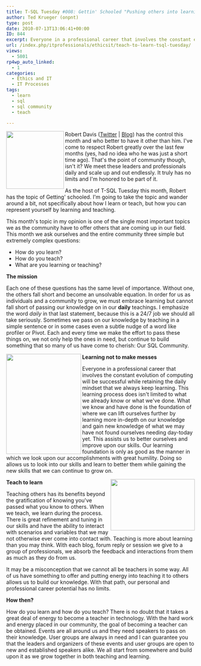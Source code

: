 ```yaml
---
title: T-SQL Tuesday #008: Gettin' Schooled "Pushing others into learning and teaching"
author: Ted Krueger (onpnt)
type: post
date: 2010-07-13T13:06:41+00:00
ID: 844
excerpt: Everyone in a professional career that involves the constant evolution of computing will be successful while retaining the daily mindset that we always keep learning.  This learning process does isn't limited to what we already know or what we've done.  What we know and have done is the foundation of where we can lift ourselves further by learning more in-depth on our knowledge and gain new knowledge of what we may have not found ourselves needing day-today yet.  This assists us to better ourselves and improve upon our skills.  Our learning foundation is only as good as the manner in which we look upon our accomplishments with great humility.  Doing so allows us to look into our skills and learn to better them while gaining the new skills that we can continue to grow on.
url: /index.php/itprofessionals/ethicsit/teach-to-learn-tsql-tuesday/
views:
  - 5801
rp4wp_auto_linked:
  - 1
categories:
  - Ethics and IT
  - IT Processes
tags:
  - learn
  - sql
  - sql community
  - teach

---
```

[<img src="/wp-content/uploads/blogs/DataMgmt/sqltuesday1.gif" alt="" title="T-SQL Tuesday" width="154" height="154" align="left" />][1] Robert Davis ([Twitter][2] | [Blog][3]) has the control this month and who better to have it other than him. I've come to respect Robert greatly over the last few months (yes, had no idea who he was just a short time ago). That's the point of community though, isn't it? We meet these leaders and professionals daily and scale up and out endlessly. It truly has no limits and I'm honored to be part of it. 

As the host of T-SQL Tuesday this month, Robert has the topic of Getting' schooled. I'm going to take the topic and wander around a bit, not specifically about how I learn or teach, but how you can represent yourself by learning and teaching. 

This month's topic in my opinion is one of the single most important topics we as the community have to offer others that are coming up in our field. This month we ask ourselves and the entire community three simple but extremely complex questions:

  * How do you learn?
  * How do you teach? 
  * What are you learning or teaching?

**The mission**

Each one of these questions has the same level of importance. Without one, the others fall short and become an unsolvable equation. In order for us as individuals and a community to grow, we must embrace learning but cannot fall short of passing our knowledge on in our **daily** teachings. I emphasize the word _daily_ in that last statement, because this is a 24/7 job we should all take seriously. Sometimes we pass on our knowledge by teaching in a simple sentence or in some cases even a subtle nudge of a word like profiler or Pivot. Each and every time we make the effort to pass these things on, we not only help the ones in need, but continue to build something that so many of us have come to cherish: Our SQL Community.

<div class="image_block">
  <img src="/wp-content/uploads/blogs/ITProfessionals/learnlead_2.gif" alt="" title="" width="200" height="267" align="left" />
</div>

**Learning not to make messes**

Everyone in a professional career that involves the constant evolution of computing will be successful while retaining the daily mindset that we always keep learning. This learning process does isn't limited to what we already know or what we've done. What we know and have done is the foundation of where we can lift ourselves further by learning more in-depth on our knowledge and gain new knowledge of what we may have not found ourselves needing day-today yet. This assists us to better ourselves and improve upon our skills. Our learning foundation is only as good as the manner in which we look upon our accomplishments with great humility. Doing so allows us to look into our skills and learn to better them while gaining the new skills that we can continue to grow on.



<div class="image_block">
  <img src="/wp-content/uploads/blogs/ITProfessionals/learnlead.gif" alt="" title="" width="225" height="137" align="right" />
</div>

**Teach to learn** 

Teaching others has its benefits beyond the gratification of knowing you've passed what you know to others. When we teach, we learn during the process. There is great refinement and tuning in our skills and have the ability to interact with scenarios and variables that we may not otherwise ever come into contact with. Teaching is more about learning than you may think. With each blog, forum reply or session we give to a group of professionals, we absorb the feedback and interactions from them as much as they do from us. 

It may be a misconception that we cannot all be teachers in some way. All of us have something to offer and putting energy into teaching it to others allows us to build our knowledge. With that path, our personal and professional career potential has no limits.

**How then?**

How do you learn and how do you teach? There is no doubt that it takes a great deal of energy to become a teacher in technology. With the hard work and energy placed in our community, the goal of becoming a teacher can be obtained. Events are all around us and they need speakers to pass on their knowledge. User groups are always in need and I can guarantee you that the leaders and organizers of these events and user groups are open to new and established speakers alike. We all start from somewhere and build upon it as we grow together in both teaching and learning.

<!-- Verify Key: 60fd62b772d4477bb4f4360af908b9ae -->

 [1]: http://www.sqlservercentral.com/blogs/robert_davis/archive/2010/07/04/T_2D00_SQL-Tuesday-008-Gettin-Schooled.aspx
 [2]: http://twitter.com/sqlsoldier
 [3]: http://www.sqlservercentral.com/blogs/members/profile.aspx?UserID=2133